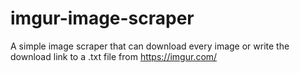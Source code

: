 # imgur-image-scraper
A simple image scraper that can download every image or write the download link to a .txt file from https://imgur.com/ 
